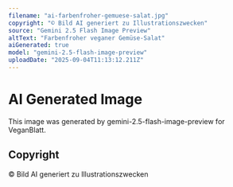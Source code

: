 ```yaml
---
filename: "ai-farbenfroher-gemuese-salat.jpg"
copyright: "© Bild AI generiert zu Illustrationszwecken"
source: "Gemini 2.5 Flash Image Preview"
altText: "Farbenfroher veganer Gemüse-Salat"
aiGenerated: true
model: "gemini-2.5-flash-image-preview"
uploadDate: "2025-09-04T11:13:12.211Z"
---
```


# AI Generated Image

This image was generated by gemini-2.5-flash-image-preview for VeganBlatt.

## Copyright
© Bild AI generiert zu Illustrationszwecken
